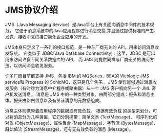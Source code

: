 

# JMS协议介绍

JMS（Java Messaging Service）是Java平台上有关面向消息中间件的技术规范，
它便于消息系统中的Java应用程序进行消息交换,并且通过提供标准的产生、发送、接收消息的接口简化企业应用的开发。

JMS本身只定义了一系列的接口规范，是一种与厂商无关的 API，用来访问消息收发系统。
它类似于 JDBC(Java Database Connectivity)：这里，JDBC 是可以用来访问许多不同关系数据库的 API，
而 JMS 则提供同样与厂商无关的访问方法，以访问消息收发服务。

许多厂商目前都支持 JMS，包括 IBM 的 MQSeries、BEA的 Weblogic JMS service和 Progress 的 SonicMQ，这只是几个例子。 
JMS 使您能够通过消息收发服务（有时称为消息中介程序或路由器）从一个 JMS 客户机向另一个 JML 客户机发送消息。
消息是 JMS 中的一种类型对象，由两部分组成：报头和消息主体。报头由路由信息以及有关该消息的元数据组成。

消息主体则携带着应用程序的数据或有效负载。
根据有效负载 的类型来划分，可以将消息分为几种类型，它们分别携带：简单文本 (TextMessage)、
可序列化的对象 (ObjectMessage)、属性集合 (MapMessage)、字节流 (BytesMessage)、
原始值流 (StreamMessage)，还有无有效负载的消息 (Message)。

